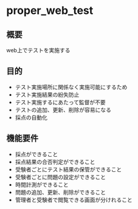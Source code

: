 # proper_web_test
## 概要
web上でテストを実施する

## 目的
* テスト実施場所に関係なく実施可能にするため
* テスト実施結果の紛失防止
* テスト実施するにあたって監督が不要
* テストの追加、更新、削除が容易になる
* 採点の自動化

## 機能要件
* 採点ができること
* 採点結果の合否判定ができること
* 受験者ごとにテスト結果の保管ができること
* 受験者ごとに問題の設定ができること
* 時間計測ができること
* 問題の追加、更新、削除ができること
* 管理者と受験者で閲覧できる画面が分けれること
